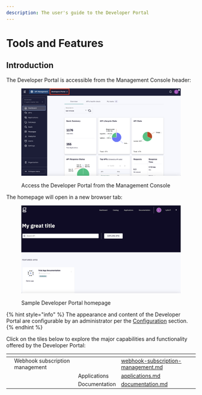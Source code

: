 ```yaml
---
description: The user's guide to the Developer Portal
---
```


# Tools and Features

## Introduction

The Developer Portal is accessible from the Management Console header:

<figure><img src="../../../.gitbook/assets/dev portal_access.png" alt=""><figcaption><p>Access the Developer Portal from the Management Console</p></figcaption></figure>

The homepage will open in a new browser tab:

<figure><img src="../../../.gitbook/assets/dev portal_home.png" alt=""><figcaption><p>Sample Developer Portal homepage</p></figcaption></figure>

{% hint style="info" %}
The appearance and content of the Developer Portal are configurable by an administrator per the [Configuration](../configuration/) section.
{% endhint %}

Click on the tiles below to explore the major capabilities and functionality offered by the Developer Portal:

<table data-view="cards"><thead><tr><th></th><th></th><th></th><th data-hidden data-card-target data-type="content-ref"></th></tr></thead><tbody><tr><td></td><td>Webhook subscription management</td><td></td><td><a href="webhook-subscription-management.md">webhook-subscription-management.md</a></td></tr><tr><td></td><td></td><td>Applications</td><td><a href="applications.md">applications.md</a></td></tr><tr><td></td><td></td><td>Documentation</td><td><a href="documentation.md">documentation.md</a></td></tr></tbody></table>

